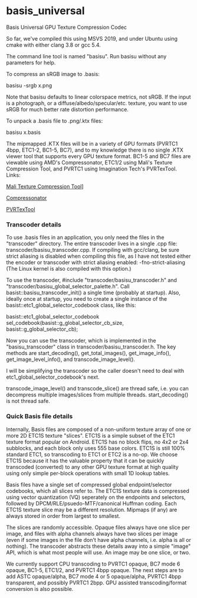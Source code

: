 # basis_universal
Basis Universal GPU Texture Compression Codec

So far, we've compiled this using MSVS 2019, and under Ubuntu using cmake with either clang 3.8 or gcc 5.4.

The command line tool is named "basisu". Run basisu without any parameters for help. 

To compress an sRGB image to .basis:

basisu -srgb x.png

Note that basisu defaults to linear colorspace metrics, not sRGB. If the input is a photograph, or a diffuse/albedo/specular/etc. texture, you want to use sRGB for much better rate distortion performance. 

To unpack a .basis file to .png/.ktx files:

basisu x.basis

The mipmapped .KTX files will be in a variety of GPU formats (PVRTC1 4bpp, ETC1-2, BC1-5, BC7), and to my knowledge there is no single .KTX viewer tool that supports every GPU texture format. BC1-5 and BC7 files are viewable using AMD's Compressonator, ETC1/2 using Mali's Texture Compression Tool, and PVRTC1 using Imagination Tech's PVRTexTool. Links:

[Mali Texture Compression Tool](https://duckduckgo.com/?q=mali+texture+compression+tool&atb=v146-1&ia=web)]

[Compressonator](https://gpuopen.com/gaming-product/compressonator/)

[PVRTexTool](https://www.imgtec.com/developers/powervr-sdk-tools/pvrtextool/)

### Transcoder details

To use .basis files in an application, you only need the files in the "transcoder" directory. The entire transcoder lives in a single .cpp file: transcoder/basisu_transcoder.cpp. If compiling with gcc/clang, be sure strict aliasing is disabled when compiling this file, as I have not tested either the encoder or transcoder with strict aliasing enabled: -fno-strict-aliasing (The Linux kernel is also compiled with this option.)

To use the transcoder, #include "transcoder/basisu_transcoder.h" and "transcoder/basisu_global_selector_palette.h". Call basist::basisu_transcoder_init() a single time (probably at startup). Also, ideally once at startup, you need to create a single instance of the basist::etc1_global_selector_codebook class, like this:

basist::etc1_global_selector_codebook sel_codebook(basist::g_global_selector_cb_size, basist::g_global_selector_cb);

Now you can use the transcoder, which is implemented in the "basisu_transcoder" class in transcoder/basisu_transcoder.h. The key methods are start_decoding(), get_total_images(), get_image_info(), get_image_level_info(), and transcode_image_level(). 

I will be simplifying the transcoder so the caller doesn't need to deal with etc1_global_selector_codebook's next.

transcode_image_level() and transcode_slice() are thread safe, i.e. you can decompress multiple images/slices from multiple threads. start_decoding() is not thread safe.

### Quick Basis file details

Internally, Basis files are composed of a non-uniform texture array of one or more 2D ETC1S texture "slices". ETC1S is a simple subset of the ETC1 texture format popular on Android. ETC1S has no block flips, no 4x2 or 2x4 subblocks, and each block only uses 555 base colors. ETC1S is still 100% standard ETC1, so transcoding to ETC1 or ETC2 is a no-op. We choose ETC1S because it has the valuable property that it can be quickly transcoded (converted) to any other GPU texture format at high quality using only simple per-block operations with small 1D lookup tables. 

Basis files have a single set of compressed global endpoint/selector codebooks, which all slices refer to. The ETC1S texture data is compressed using vector quantization (VQ) seperately on the endpoints and selectors, followed by DPCM/RLE/psuedo-MTF/canonical Huffman coding. Each ETC1S texture slice may be a different resolution. Mipmaps (if any) are always stored in order from largest to smallest.

The slices are randomly accessible. Opaque files always have one slice per image, and files with alpha channels always have two slices per image (even if some images in the file don't have alpha channels, i.e. alpha is all or nothing). The transcoder abstracts these details away into a simple "image" API, which is what most people will use. An image may be one slice, or two.

We currently support CPU transcoding to PVRTC1 opaque, BC7 mode 6 opaque, BC1-5, ETC1/2, and PVRTC1 4bpp opaque. The next steps are to add ASTC opaque/alpha, BC7 mode 4 or 5 opaque/alpha, PVRTC1 4bpp transparent, and possibly PVRTC1 2bpp. GPU assisted transcoding/format conversion is also possible.

